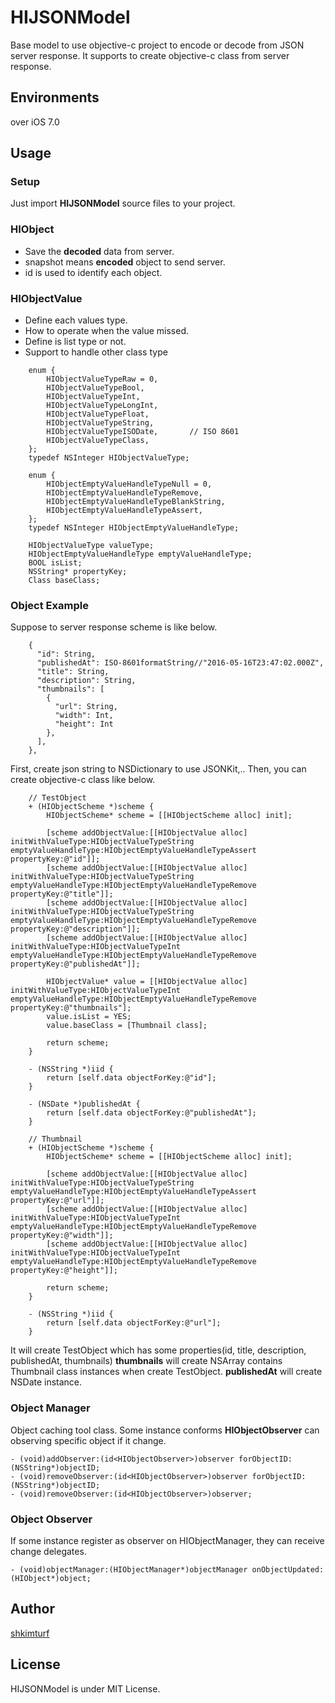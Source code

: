 # HIJSONModel

Base model to use objective-c project to encode or decode from JSON server response.
It supports to create objective-c class from server response.

## Environments

over iOS 7.0

## Usage

### Setup

Just import **HIJSONModel** source files to your project.

### HIObject

* Save the **decoded** data from server.
* snapshot means **encoded** object to send server.
* id is used to identify each object. 


### HIObjectValue

* Define each values type.
* How to operate when the value missed.
* Define is list type or not.
* Support to handle other class type

``` objc
    enum {
        HIObjectValueTypeRaw = 0,
        HIObjectValueTypeBool,
        HIObjectValueTypeInt,
        HIObjectValueTypeLongInt,
        HIObjectValueTypeFloat,
        HIObjectValueTypeString,
        HIObjectValueTypeISODate,       // ISO 8601
        HIObjectValueTypeClass,
    };
    typedef NSInteger HIObjectValueType;

    enum {
        HIObjectEmptyValueHandleTypeNull = 0,
        HIObjectEmptyValueHandleTypeRemove,
        HIObjectEmptyValueHandleTypeBlankString,
        HIObjectEmptyValueHandleTypeAssert,
    };
    typedef NSInteger HIObjectEmptyValueHandleType;

    HIObjectValueType valueType;
    HIObjectEmptyValueHandleType emptyValueHandleType;
    BOOL isList;
    NSString* propertyKey;
    Class baseClass;
```

### Object Example

Suppose to server response scheme is like below.

```
    {
      "id": String,
      "publishedAt": ISO-8601formatString//"2016-05-16T23:47:02.000Z",
      "title": String,
      "description": String,
      "thumbnails": [
        {
          "url": String,
          "width": Int,
          "height": Int
        },
      ],
    },
```

First, create json string to NSDictionary to use JSONKit,..
Then, you can create objective-c class like below.

``` objc
    // TestObject
    + (HIObjectScheme *)scheme {
        HIObjectScheme* scheme = [[HIObjectScheme alloc] init];
    
        [scheme addObjectValue:[[HIObjectValue alloc] initWithValueType:HIObjectValueTypeString emptyValueHandleType:HIObjectEmptyValueHandleTypeAssert propertyKey:@"id"]];
        [scheme addObjectValue:[[HIObjectValue alloc] initWithValueType:HIObjectValueTypeString emptyValueHandleType:HIObjectEmptyValueHandleTypeRemove propertyKey:@"title"]];
        [scheme addObjectValue:[[HIObjectValue alloc] initWithValueType:HIObjectValueTypeString emptyValueHandleType:HIObjectEmptyValueHandleTypeRemove propertyKey:@"description"]];
        [scheme addObjectValue:[[HIObjectValue alloc] initWithValueType:HIObjectValueTypeInt emptyValueHandleType:HIObjectEmptyValueHandleTypeRemove propertyKey:@"publishedAt"]];
    
        HIObjectValue* value = [[HIObjectValue alloc] initWithValueType:HIObjectValueTypeInt emptyValueHandleType:HIObjectEmptyValueHandleTypeRemove propertyKey:@"thumbnails"];
        value.isList = YES;
        value.baseClass = [Thumbnail class];
    
        return scheme;
    }

    - (NSString *)iid {
        return [self.data objectForKey:@"id"];
    }

    - (NSDate *)publishedAt {
        return [self.data objectForKey:@"publishedAt"];
    }

    // Thumbnail
    + (HIObjectScheme *)scheme {
        HIObjectScheme* scheme = [[HIObjectScheme alloc] init];
        
        [scheme addObjectValue:[[HIObjectValue alloc] initWithValueType:HIObjectValueTypeString emptyValueHandleType:HIObjectEmptyValueHandleTypeAssert propertyKey:@"url"]];
        [scheme addObjectValue:[[HIObjectValue alloc] initWithValueType:HIObjectValueTypeInt emptyValueHandleType:HIObjectEmptyValueHandleTypeRemove propertyKey:@"width"]];
        [scheme addObjectValue:[[HIObjectValue alloc] initWithValueType:HIObjectValueTypeInt emptyValueHandleType:HIObjectEmptyValueHandleTypeRemove propertyKey:@"height"]];
        
        return scheme;
    }

    - (NSString *)iid {
        return [self.data objectForKey:@"url"];
    }
```

It will create TestObject which has some properties(id, title, description, publishedAt, thumbnails)
**thumbnails** will create NSArray contains Thumbnail class instances when create TestObject.
**publishedAt** will create NSDate instance.

### Object Manager

Object caching tool class. Some instance conforms **HIObjectObserver** can observing specific object if it change.

``` objc
- (void)addObserver:(id<HIObjectObserver>)observer forObjectID:(NSString*)objectID;
- (void)removeObserver:(id<HIObjectObserver>)observer forObjectID:(NSString*)objectID;
- (void)removeObserver:(id<HIObjectObserver>)observer;
```

### Object Observer

If some instance register as observer on HIObjectManager, they can receive change delegates.

``` objc
- (void)objectManager:(HIObjectManager*)objectManager onObjectUpdated:(HIObject*)object;
```

## Author

[shkimturf](https://github.com/shkimturf)

## License

HIJSONModel is under MIT License.